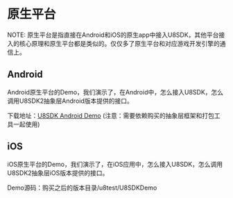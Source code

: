 原生平台
=========

NOTE: 原生平台是指直接在Android和iOS的原生app中接入U8SDK，其他平台接入的核心原理和原生平台都是类似的。仅仅多了原生平台和对应游戏开发引擎的通信上。

Android
---------

Android原生平台的Demo，我们演示了，在Android中，怎么接入U8SDK，怎么调用U8SDK2抽象层Android版本提供的接口。

下载地址：[U8SDK Android Demo](http://pan.baidu.com/s/1eQyNlYy) (注意：需要依赖购买的抽象层框架和打包工具一起使用)


iOS
---------

iOS原生平台的Demo，我们演示了，在iOS应用中，怎么接入U8SDK，怎么调用U8SDK2抽象层iOS版本提供的接口。

Demo源码：购买之后的版本目录/u8test/U8SDKDemo